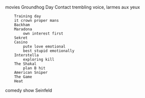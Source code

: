movies 
        Groundhog Day
        Contact 
            trembling voice, larmes aux yeux 
        
        Training day
        it crown proper mans
        Backham
        Maradona
            own interest first
        Sekret
        Casino
            pute love emotional 
            best stupid emotionally 
        Interstella
            exploring kill 
        The Shakal
            plan B hit
        American Sniper
        The Game
        Heat


comedy show
    Seinfeld